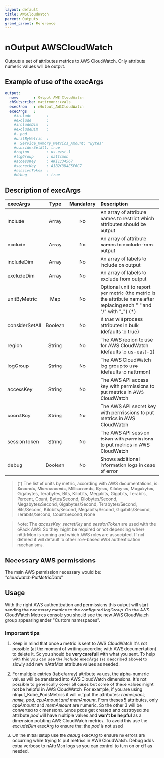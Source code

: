 ```yaml
---
layout: default
title: AWSCloudWatch
parent: Outputs
grand_parent: Reference
---
```

# nOutput AWSCloudWatch

Outputs a set of attributes metrics to AWS CloudWatch. Only attribute numeric values will be output.

## Example of use of the execArgs

````yaml
output:
  name       : Output AWS CloudWatch
  chSubscribe: nattrmon::cvals
  execFrom   : nOutput_AWSCloudWatch
  execArgs   :
    #include       :
    #exclude       :
    #includeDim    :
    #excludeDim    :
    #- pod
    #unitByMetric  :
    #  Service_Memory_Metrics_Amount: "Bytes"
    #considerSetAll: true
    #region        : us-east-1
    #logGroup      : nattrmon
    #accessKey     : AKI1234567
    #secretKey     : A1B2C3D4E5F6G7
    #sessionToken  :
    #debug         : true
````

## Description of execArgs

| execArgs   | Type   | Mandatory | Description |
|:-----------|:------:|:---------:|:------------|
| include | Array | No | An array of attribute names to restrict which attributes should be output |
| exclude | Array | No | An array of attribute names to exclude from output | 
| includeDim | Array | No | An array of labels to include on output |
| excludeDim | Array | No | An array of labels to exclude from output |
| unitByMetric | Map | No | Optional unit to report per metric (the metric is the attribute name after replacing each " " and "/" with "_") (*) |
| considerSetAll | Boolean | No | If _true_ will process attributes in bulk (defaults to true) |
| region | String | No | The AWS region to use for AWS CloudWatch (defaults to us-east-1) |
| logGroup | String | No | The AWS CloudWatch log group to use (defaults to nattrmon) |
| accessKey | String | No | The AWS API access key with permissions to put metrics in AWS CloudWatch |
| secretKey | String | No | The AWS API secret key with permissions to put metrics in AWS CloudWatch |
| sessionToken | String | No | The AWS API session token with permissions to put metrics in AWS CloudWatch |
| debug | Boolean | No | Shows additional information logs in case of error |

> (*) The list of units by metric, according with AWS documentations, is: Seconds, Microseconds, Milliseconds, Bytes, Kilobytes, Megabytes, Gigabytes, Terabytes, Bits, Kilobits, Megabits, Gigabits, Terabits, Percent, Count, Bytes/Second, Kilobytes/Second, Megabytes/Second, Gigabytes/Second, Terabytes/Second, Bits/Second, Kilobits/Second, Megabits/Second, Gigabits/Second, Terabits/Second, Count/Second, None

> Note: The _accessKey_, _secretKey_ and _sessionToken_ are used with the oPack AWS. So they might be required or not depending where nAttrMon is running and which AWS roles are associated. If not defined it will default to other role-based AWS authentication mechanisms.

## Necessary AWS permissions

The main AWS permission necessary would be: _"cloudwatch:PutMetricData"_

## Usage

With the right AWS authentication and permissions this output will start sending the necessary metrics to the configured _logGroup_. On the AWS CloudWatch Metrics console you should see the new AWS CloudWatch group appearing under "Custom namespaces".

### Important tips

1. Keep in mind that once a metric is sent to AWS CloudWatch it's not possible (at the moment of writing according with AWS documentation) to delete it. So you should be __very carefull__ with what you sent. To help with this you can use the _include_ execArgs (as described above) to slowly add new nAttrMon attribute values as needed.

2. For multiple entries (table/array) attribute values, the alpha-numeric values will be translated into AWS CloudWatch dimensions. It's not possible to generically cover all cases but some of these values might not be helpful in AWS CloudWatch. 
For example, if you are using nInput_Kube_PodsMetrics it will output the attributes: _namespace, name, pod, cpuAmount and memAmount_. From theses 5 attributes, only _cpuAmount_ and _memAmount_ are numeric. So the other 3 will be converted to dimensions. Since pods get created and destroyed the attribute _pod_ will have multiple values and **won't be helpful** as a dimension poluting AWS CloudWatch metrics. To avoid this use the _excludeDim_ execArg to ensure that the _pod_ is not used.

3. On the initial setup use the _debug_ execArg to ensure no errors are occurring while trying to put metrics in AWS CloudWatch. Debug adds extra verbose to nAttrMon logs so you can control to turn on or off as needed.